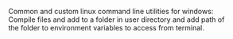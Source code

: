 Common and custom linux command line utilities for windows:<br>
Compile files and add to a folder in user directory and add path of <br> 
the folder to environment variables to access from terminal.
